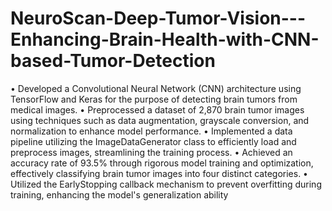 # NeuroScan-Deep-Tumor-Vision---Enhancing-Brain-Health-with-CNN-based-Tumor-Detection
• Developed a Convolutional Neural Network (CNN) architecture using TensorFlow and Keras for the purpose of detecting brain tumors from medical images.
• Preprocessed a dataset of 2,870 brain tumor images using techniques such as data augmentation, grayscale conversion, and normalization to enhance model performance.
• Implemented a data pipeline utilizing the ImageDataGenerator class to efficiently load and preprocess images, streamlining the training process.
• Achieved an accuracy rate of 93.5% through rigorous model training and optimization, effectively classifying brain tumor images into four distinct categories.
• Utilized the EarlyStopping callback mechanism to prevent overfitting during training, enhancing the model's generalization ability
